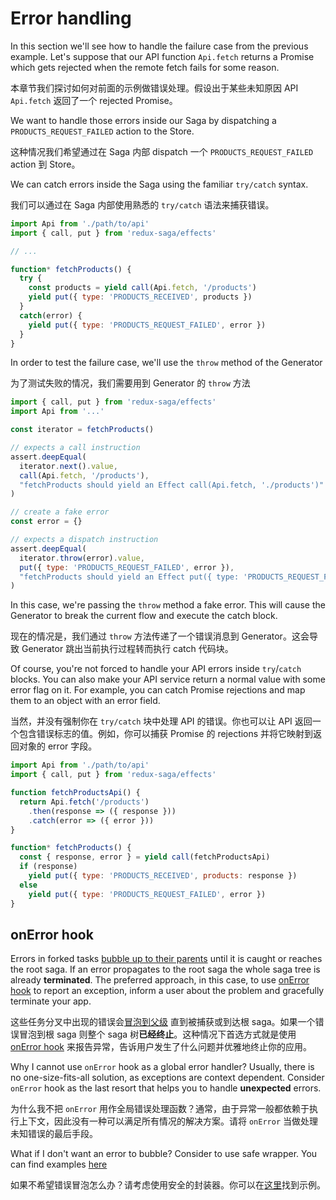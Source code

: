 # Error handling

In this section we'll see how to handle the failure case from the previous example. Let's suppose that our API function `Api.fetch` returns a Promise which gets rejected when the remote fetch fails for some reason.

本章节我们探讨如何对前面的示例做错误处理。假设出于某些未知原因 API `Api.fetch` 返回了一个 rejected Promise。

We want to handle those errors inside our Saga by dispatching a `PRODUCTS_REQUEST_FAILED` action to the Store.

这种情况我们希望通过在 Saga 内部 dispatch 一个 `PRODUCTS_REQUEST_FAILED` action 到 Store。

We can catch errors inside the Saga using the familiar `try/catch` syntax.

我们可以通过在 Saga 内部使用熟悉的 `try/catch` 语法来捕获错误。

```javascript
import Api from './path/to/api'
import { call, put } from 'redux-saga/effects'

// ...

function* fetchProducts() {
  try {
    const products = yield call(Api.fetch, '/products')
    yield put({ type: 'PRODUCTS_RECEIVED', products })
  }
  catch(error) {
    yield put({ type: 'PRODUCTS_REQUEST_FAILED', error })
  }
}
```

In order to test the failure case, we'll use the `throw` method of the Generator

为了测试失败的情况，我们需要用到 Generator 的 `throw` 方法

```javascript
import { call, put } from 'redux-saga/effects'
import Api from '...'

const iterator = fetchProducts()

// expects a call instruction
assert.deepEqual(
  iterator.next().value,
  call(Api.fetch, '/products'),
  "fetchProducts should yield an Effect call(Api.fetch, './products')"
)

// create a fake error
const error = {}

// expects a dispatch instruction
assert.deepEqual(
  iterator.throw(error).value,
  put({ type: 'PRODUCTS_REQUEST_FAILED', error }),
  "fetchProducts should yield an Effect put({ type: 'PRODUCTS_REQUEST_FAILED', error })"
)
```

In this case, we're passing the `throw` method a fake error. This will cause the Generator to break the current flow and execute the catch block.

现在的情况是，我们通过 `throw` 方法传递了一个错误消息到 Generator。这会导致 Generator 跳出当前执行过程转而执行 catch 代码块。

Of course, you're not forced to handle your API errors inside `try`/`catch` blocks. You can also make your API service return a normal value with some error flag on it. For example, you can catch Promise rejections and map them to an object with an error field.

当然，并没有强制你在 `try/catch` 块中处理 API 的错误。你也可以让 API 返回一个包含错误标志的值。例如，你可以捕获 Promise 的 rejections 并将它映射到返回对象的 error 字段。

```javascript
import Api from './path/to/api'
import { call, put } from 'redux-saga/effects'

function fetchProductsApi() {
  return Api.fetch('/products')
    .then(response => ({ response }))
    .catch(error => ({ error }))
}

function* fetchProducts() {
  const { response, error } = yield call(fetchProductsApi)
  if (response)
    yield put({ type: 'PRODUCTS_RECEIVED', products: response })
  else
    yield put({ type: 'PRODUCTS_REQUEST_FAILED', error })
}
```

## onError hook
Errors in forked tasks [bubble up to their parents](../api/README.md#error-propagation)
until it is caught or reaches the root saga.
If an error propagates to the root saga the whole saga tree is already **terminated**. The preferred approach, in this case, to use [onError hook](../api/README.md#error-propagation#createsagamiddlewareoptions) to report an exception, inform a user about the problem and gracefully terminate your app.

这些任务分叉中出现的错误会[冒泡到父级](../api/README.md#error-propagation) 直到被捕获或到达根 saga。如果一个错误冒泡到根 saga 则整个 saga 树**已经终止**。这种情况下首选方式就是使用 [onError hook](../api/README.md#error-propagation#createsagamiddlewareoptions) 来报告异常，告诉用户发生了什么问题并优雅地终止你的应用。

Why I cannot use `onError` hook as a global error handler?
Usually, there is no one-size-fits-all solution, as exceptions are context dependent. Consider `onError` hook as the last resort that helps you to handle **unexpected** errors.

为什么我不把 `onError` 用作全局错误处理函数？通常，由于异常一般都依赖于执行上下文，因此没有一种可以满足所有情况的解决方案。请将 `onError` 当做处理未知错误的最后手段。 

What if I don't want an error to bubble?
Consider to use safe wrapper. You can find examples [here](https://github.com/redux-saga/redux-saga/issues/1250)

如果不希望错误冒泡怎么办？请考虑使用安全的封装器。你可以在[这里](https://github.com/redux-saga/redux-saga/issues/1250)找到示例。